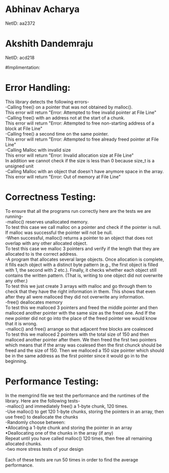 # Abhinav Acharya 
NetID: aa2372
# Akshith Dandemraju
NetID: acd218

#Implimentation:

# Error Handling:
This library detects the following errors-<br />
    -Calling free() on a pointer that was not obtained by malloc().<br />
        This error will return "Error: Attempted to free invalid pointer at File Line" <br />
    -Calling free() with an address not at the start of a chunk.<br />
        This error will return "Error: Attempted to free non-starting address of a block at File Line" <br />
    -Calling free() a second time on the same pointer.<br />
        This error will return "Error: Attempted to free already freed pointer at File Line" <br />
    -Calling Malloc with invalid size <br />
        This error will return "Error: Invalid allocation size at File Line" <br />
        In addition we cannot check if the size is less than 0 because size_t is a unsigned unit <br />
    -Calling Malloc with an object that doesn't have anymore space in the array. <br />
        This error will return "Error: Out of memory at File Line" <br />
# Correctness Testing:
To ensure that all the programs run correctly here are the tests we are running-<br />
    -malloc() reserves unallocated memory.<br />
        To test this case we call malloc on a pointer and check if the pointer is null. If malloc was successful the pointer will not be null. <br/>
    -When successful, malloc() returns a pointer to an object that does not overlap with any other allocated object.<br />
        To test this case we malloc 3 pointers and verify if the length that they are allocated to is the correct address. <br/>
    -A program that allocates several large objects. Once allocation is complete, it fills each object with a distinct byte pattern (e.g., the first object is filled with 1, the second with 2 etc.). Finally, it checks whether each object still contains the written pattern. (That is, writing to one object did not overwrite any other.) <br/>
    To test this we just create 3 arrays with malloc and go through them to check that they have the right information in them. This shows that even after they all were malloced they did not overwrite any information.<br />
    -free() deallocates memory <br />
    To test this we malloced 3 pointers and freed the middle pointer and then malloced another pointer with the same size as the freed one. And If the new pointer did not go into the place of the freed pointer we would know that it is wrong. <br/>
    -malloc() and free() arrange so that adjacent free blocks are coalesced<br />
    To test this we malloced 2 pointers with the total size of 150 and then malloced another pointer after them. We then freed the first two pointers which means that if the array was coalesed then the first chunck should be freed and the size of 150. Then we malloced a 150 size pointer which should be in the same address as the first pointer since it would go in to the beginning. <br/>

# Performance Testing:
In the memgrind file we test the performance and the runtimes of the library. Here are the following tests-<br />
    -malloc() and immediately free() a 1-byte chunk, 120 times.<br />
    -Use malloc() to get 120 1-byte chunks, storing the pointers in an array, then use free() to deallocate the chunks<br />
    -Randomly choose between:<br />
        •Allocating a 1-byte chunk and storing the pointer in an array<br />
        •Deallocating one of the chunks in the array (if any)<br />
    Repeat until you have called malloc() 120 times, then free all remaining allocated chunks.<br />
    -two more stress tests of your design<br />
<br />
Each of these tests are run 50 times in order to find the average performance.
